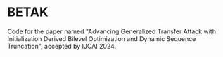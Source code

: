 # BETAK
Code for the paper named "Advancing Generalized Transfer Attack with Initialization Derived Bilevel Optimization and Dynamic Sequence Truncation", accepted by IJCAI 2024.
